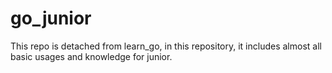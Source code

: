# go_junior

This repo is detached from learn_go, in this repository, it includes almost all basic usages and knowledge for junior.